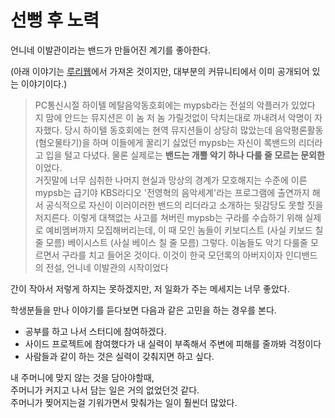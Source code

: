 # 선뻥 후 노력

언니네 이발관이라는 밴드가 만들어진 계기를 좋아한다.


(아래 이야기는 [루리웹](https://bbs.ruliweb.com/community/board/300779/read/45134336?)에서 가져온 것이지만, 대부분의 커뮤니티에서 이미 공개되어 있는 이야기이다.)

> PC통신시절 하이텔 메탈음악동호회에는 mypsb라는 전설의 악플러가 있었다
지 맘에 안드는 뮤지션은 이 놈 저 놈 가릴것없이 닥치는대로 까내려서 악명이 자자했다.
당시 하이텔 동호회에는 현역 뮤지션들이 상당히 많았는데 음악평론활동(혐오물타기)을 하며 이들에게 꿀리기 싫었던 mypsb는 자신이 록밴드의 리더라고 입을 털고 다녔다.
물론 실제로는 **밴드는 개뿔 악기 하나 다룰 줄 모르는 문외한**이었다.  
거짓말에 너무 심취한 나머지 현실과 망상의 경계가 모호해지는 수준에 이른 mypsb는 급기야 KBS라디오 '전영혁의 음악세계'라는 프로그램에 출연까지 해서 공식적으로 자신이 이러이러한 밴드의 리더라고 소개하는 뒷감당도 못할 짓을 저지른다.
이렇게 대책없는 사고를 쳐버린 mypsb는 구라를 수습하기 위해 실제로 예비멤버까지 모집해버리는데, 이 때 모인 놈들이
키보디스트 (사실 키보드 칠 줄 모름)
베이시스트 (사실 베이스 칠 줄 모름)
그렇다. 이놈들도 악기 다룰줄 모르면서 구라를 치고 들어온 것이다.
이것이 한국 모던록의 아버지이자 인디밴드의 전설, 언니네 이발관의 시작이었다


간이 작아서 저렇게 하지는 못하겠지만, 저 일화가 주는 메세지는 너무 좋았다.  

학생분들을 만나 이야기를 듣다보면 다음과 같은 고민을 하는 경우를 본다.

- 공부를 하고 나서 스터디에 참여하겠다.
- 사이드 프로젝트에 참여했다가 내 실력이 부족해서 주변에 피해를 줄까봐 걱정이다
- 사람들과 같이 하는 것은 실력이 갖춰지면 하고 싶다.

내 주머니에 맞지 않는 것을 담아야할때,  
주머니가 커지고 나서 담는 일은 거의 없었던것 같다.  
주머니가 찢어지는걸 기워가면서 맞춰가는 일이 훨씬더 많았다.